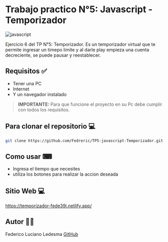 # Trabajo practico N°5: Javascript - Temporizador

![javascript](https://soyhorizonte.com/wp-content/uploads/2020/10/Javascript-by-SoyHorizonte.jpg)

Ejercicio 6 del TP N°5: Temporizador.
Es un temporizador virtual que te permite ingresar un timepo limite y al darle play empieza una cuenta decreciente, se puede pausar y reestablecer.

## Requisitos ✅

- Tener una PC
- Internet
- Y un navegador instalado

>**IMPORTANTE:** Para que funcione el proyecto en su Pc debe cumplir con todos los requisitos.

## Para clonar el repositorio 💻

```bash
git clone https://github.com/Fedreric/TP5-javascript-Temporizador.git
```
## Como usar ⌨
- Ingresa el tiempo que necesites
- utiliza los botones para realizar la accion deseada

## Sitio Web 💻
https://temporizador-fede39i.netlify.app/
## Autor 👨‍💻
 Federico Luciano Ledesma [GitHub](https://github.com/Fedreric)
